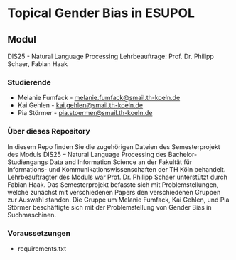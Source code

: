 # Topical Gender Bias in ESUPOL

## Modul
DIS25 - Natural Language Processing
Lehrbeauftrage: Prof. Dr. Philipp Schaer, Fabian Haak

### Studierende
- Melanie Fumfack - melanie.fumfack@smail.th-koeln.de
- Kai Gehlen - kai.gehlen@smail.th-koeln.de
- Pia Störmer - pia.stoermer@smail.th-koeln.de

### Über dieses Repository
In diesem Repo finden Sie die zugehörigen Dateien des Semesterprojekt des Moduls DIS25 – Natural Language Processing des Bachelor-Studiengangs Data and Information Science an der Fakultät für Informations- und Kommunikationswissenschaften der TH Köln behandelt. Lehrbeauftragter des Moduls war Prof. Dr. Philipp Schaer unterstützt durch Fabian Haak. 
Das Semesterprojekt befasste sich mit Problemstellungen, welche zunächst mit verschiedenen Papers den verschiedenen Gruppen zur Auswahl standen. Die Gruppe um Melanie Fumfack, Kai Gehlen, und Pia Störmer beschäftigte sich mit der Problemstellung von Gender Bias in Suchmaschinen.
    
### Voraussetzungen
- requirements.txt

